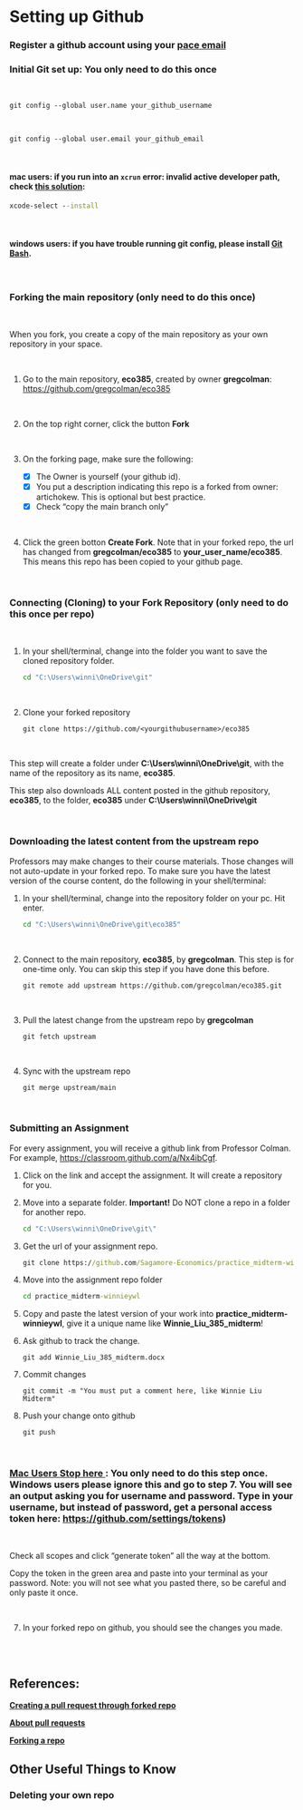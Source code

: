 # **Setting up Github**

### **Register a github account using your <ins>pace email</ins>**
### **Initial Git set up: You only need to do this once**

<br>

```console
git config --global user.name your_github_username	
```
<br>

```console		
git config --global user.email your_github_email
```
<br>

#### **mac users**: if you run into an **`xcrun`** error: invalid active developer path, check [<ins>this solution</ins>](https://apple.stackexchange.com/questions/254380/why-am-i-getting-an-invalid-active-developer-path-when-attempting-to-use-git-a): 


```bat
xcode-select --install
```

<br>

#### **windows users**: if you have trouble running git config, please install [<ins>Git Bash</ins>](https://git-scm.com/download/win).

<br>

### **Forking the main repository (only need to do this once)**

<br>

When you fork, you create a copy of the main repository as your own repository in your space. 

<br>

1. Go to the main repository, **eco385**, created by owner **gregcolman**: https://github.com/gregcolman/eco385

<br>

2. On the top right corner, click the button **Fork**

<br>

3. On the forking page, make sure the following:

    - [x] The Owner is yourself (your github id).
    - [x] You put a description indicating this repo is a forked from owner: artichokew. This is optional but best practice. 
    - [x] Check “copy the main branch only”

<br>

4. Click the green botton **Create Fork**. Note that in your forked repo, the url has changed from **gregcolman/eco385** to **your_user_name/eco385**. This means this repo has been copied to your github page. 

<br>

###  **Connecting (Cloning) to your Fork Repository (only need to do this once per repo)** 

<br>

1. In your shell/terminal, change into the folder you want to save the cloned repository folder. 

    ```bat
    cd "C:\Users\winni\OneDrive\git"
    ```

<br>

2. Clone your forked repository

    ```console
    git clone https://github.com/<yourgithubusername>/eco385
    ```
<br>

This step will create a folder under **C:\Users\winni\OneDrive\git**, with the name of the repository as its name, **eco385**.       


This step also downloads ALL content posted in the github repository, **eco385**, to the folder, **eco385** under **C:\Users\winni\OneDrive\git**     

<br>

### **Downloading the latest content from the upstream repo**
Professors may make changes to their course materials. Those changes will not auto-update in your forked repo. To make sure you have the latest version of the course content, do the following in your shell/terminal:

1. In your shell/terminal, change into the repository folder on your pc. Hit enter.

    ```bat
    cd "C:\Users\winni\OneDrive\git\eco385"
    ```

<br>

2. Connect to the main repository, **eco385**, by **gregcolman**. This step is for one-time only. You can skip this step if you have done this before. 

    ```console
    git remote add upstream https://github.com/gregcolman/eco385.git
    ```

<br>

3. Pull the latest change from the upstream repo by **gregcolman**

    ```bat
    git fetch upstream 
    ```

<br>

4. Sync with the upstream repo

    ```console
    git merge upstream/main
    ```

<br>

### **Submitting an Assignment**

For every assignment, you will receive a github link from Professor Colman. For example, https://classroom.github.com/a/Nx4ibCgf. 

1. Click on the link and accept the assignment. It will create a repository for you. 

0. Move into a separate folder. **Important!** Do NOT clone a repo in a folder for another repo. 

    ```bat
    cd "C:\Users\winni\OneDrive\git\"
    ```

0. Get the url of your assignment repo. 

    ```bat
    git clone https://github.com/Sagamore-Economics/practice_midterm-winnieywl
    ```

0. Move into the assignment repo folder

    ```bat
    cd practice_midterm-winnieywl
    ```

0. Copy and paste the latest version of your work into **practice_midterm-winnieywl**, give it a unique name like **Winnie_Liu_385_midterm**!

0. Ask github to track the change. 

    ```console
    git add Winnie_Liu_385_midterm.docx
    ```

0. Commit changes

    ```console
    git commit -m "You must put a comment here, like Winnie Liu Midterm"
    ```

0. Push your change onto github

    ```bat
    git push
    ```
<br>

###  **<ins> Mac Users Stop here </ins>: You only need to do this step once. Windows users please ignore this and go to step 7. You will see an output asking you for username and password. Type in your username, but instead of password, get a personal access token here: https://github.com/settings/tokens)**       
         
<br>         

Check all scopes and click “generate token” all the way at the bottom. 

Copy the token in the green area and paste into your terminal as your password. Note: you will not see what you pasted there, so be careful and only paste it once. 

<br>

7. In your forked repo on github, you should see the changes you made.

<br>
<br>

## **References**:

[**Creating a pull request through forked repo**](https://docs.github.com/en/pull-requests/collaborating-with-pull-requests/proposing-changes-to-your-work-with-pull-requests/creating-a-pull-request-from-a-fork)

[**About pull requests**](https://docs.github.com/en/pull-requests/collaborating-with-pull-requests/proposing-changes-to-your-work-with-pull-requests/about-pull-requests)

[**Forking a repo**](https://docs.github.com/en/get-started/quickstart/fork-a-repo)


## **Other Useful Things to Know**

### **Deleting your own repo**

